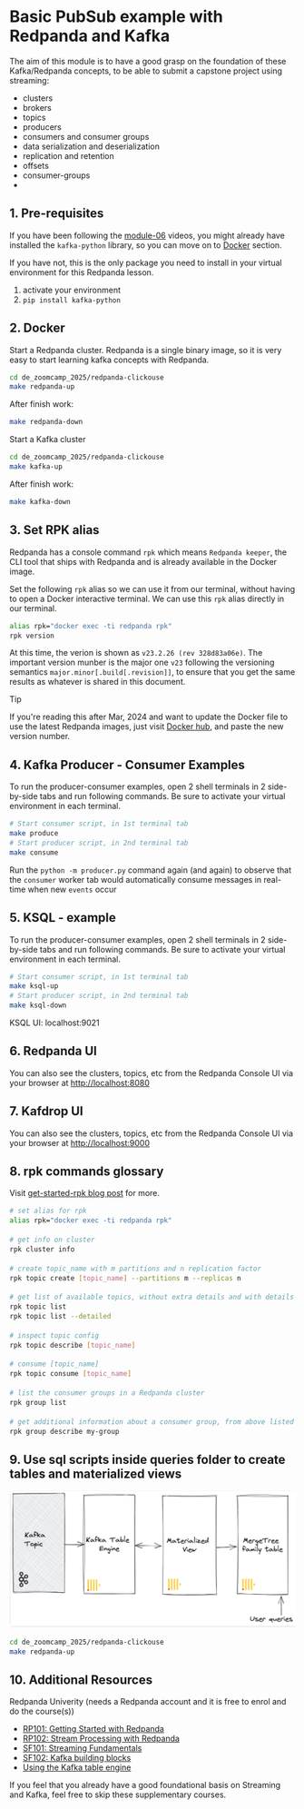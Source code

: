 # Basic PubSub example with Redpanda and Kafka

The aim of this module is to have a good grasp on the foundation of these Kafka/Redpanda concepts, to be able to submit a capstone project using streaming:
- clusters
- brokers
- topics
- producers
- consumers and consumer groups
- data serialization and deserialization
- replication and retention
- offsets
- consumer-groups
- 

## 1. Pre-requisites

If you have been following the [module-06](./../../../06-streaming/README.md) videos, you might already have installed the `kafka-python` library, so you can move on to [Docker](#2-docker) section.

If you have not, this is the only package you need to install in your virtual environment for this Redpanda lesson. 

1. activate your environment
2. `pip install kafka-python`

## 2. Docker

Start a Redpanda cluster. Redpanda is a single binary image, so it is very easy to start learning kafka concepts with Redpanda.

```bash
cd de_zoomcamp_2025/redpanda-clickouse
make redpanda-up
```
After finish work:

```bash
make redpanda-down
```


Start a Kafka cluster

```bash
cd de_zoomcamp_2025/redpanda-clickouse
make kafka-up
```

After finish work:

```bash
make kafka-down
```

## 3. Set RPK alias

Redpanda has a console command `rpk` which means `Redpanda keeper`, the CLI tool that ships with Redpanda and is already available in the Docker image. 

Set the following `rpk` alias so we can use it from our terminal, without having to open a Docker interactive terminal. We can use this `rpk` alias directly in our terminal. 

```bash
alias rpk="docker exec -ti redpanda rpk"
rpk version
```

At this time, the verion is shown as `v23.2.26 (rev 328d83a06e)`. The important version munber is the major one `v23` following the versioning semantics `major.minor[.build[.revision]]`, to ensure that you get the same results as whatever is shared in this document.

> [!TIP]
> If you're reading this after Mar, 2024 and want to update the Docker file to use the latest Redpanda images, just visit [Docker hub](https://hub.docker.com/r/vectorized/redpanda/tags), and paste the new version number.


## 4. Kafka Producer - Consumer Examples

To run the producer-consumer examples, open 2 shell terminals in 2 side-by-side tabs and run following commands. Be sure to activate your virtual environment in each terminal.

```bash
# Start consumer script, in 1st terminal tab
make produce
# Start producer script, in 2nd terminal tab
make consume
```

Run the `python -m producer.py` command again (and again) to observe that the `consumer` worker tab would automatically consume messages in real-time when new `events` occur

## 5. KSQL - example

To run the producer-consumer examples, open 2 shell terminals in 2 side-by-side tabs and run following commands. Be sure to activate your virtual environment in each terminal.

```bash
# Start consumer script, in 1st terminal tab
make ksql-up
# Start producer script, in 2nd terminal tab
make ksql-down
```

KSQL UI: localhost:9021


## 6. Redpanda UI

You can also see the clusters, topics, etc from the Redpanda Console UI via your browser at [http://localhost:8080](http://localhost:8080)

## 7. Kafdrop UI

You can also see the clusters, topics, etc from the Redpanda Console UI via your browser at [http://localhost:9000](http://localhost:9000)

## 8. rpk commands glossary

Visit [get-started-rpk blog post](https://redpanda.com/blog/get-started-rpk-manage-streaming-data-clusters) for more.

```bash
# set alias for rpk
alias rpk="docker exec -ti redpanda rpk"

# get info on cluster
rpk cluster info

# create topic_name with m partitions and n replication factor
rpk topic create [topic_name] --partitions m --replicas n

# get list of available topics, without extra details and with details
rpk topic list
rpk topic list --detailed

# inspect topic config
rpk topic describe [topic_name]

# consume [topic_name]
rpk topic consume [topic_name]

# list the consumer groups in a Redpanda cluster
rpk group list

# get additional information about a consumer group, from above listed result
rpk group describe my-group
```

## 9. Use sql scripts inside queries folder to create tables and materialized views

![alt text](./resources/clickhouse.png)

```bash
cd de_zoomcamp_2025/redpanda-clickouse
make redpanda-up
```


## 10. Additional Resources

Redpanda Univerity (needs a Redpanda account and it is free to enrol and do the course(s))
- [RP101: Getting Started with Redpanda](https://university.redpanda.com/courses/hands-on-redpanda-getting-started)
- [RP102: Stream Processing with Redpanda](https://university.redpanda.com/courses/take/hands-on-redpanda-stream-processing/lessons/37830192-intro)
- [SF101: Streaming Fundamentals](https://university.redpanda.com/courses/streaming-fundamentals)
- [SF102: Kafka building blocks](https://university.redpanda.com/courses/kafka-building-blocks)
- [Using the Kafka table engine](https://clickhouse.com/docs/en/integrations/kafka/kafka-table-engine)

If you feel that you already have a good foundational basis on Streaming and Kafka, feel free to skip these supplementary courses.
